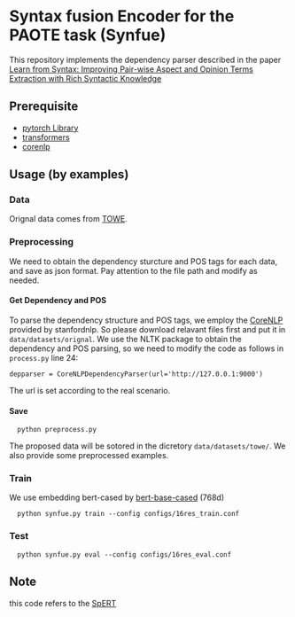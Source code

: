 # Syntax fusion Encoder for the PAOTE task (Synfue)
This repository implements the dependency parser described in the paper [Learn from Syntax: Improving Pair-wise Aspect and Opinion Terms Extraction with Rich Syntactic Knowledge]()
## Prerequisite
* [pytorch Library](https://pytorch.org/)
* [transformers](https://huggingface.co/transformers/model_doc/bert.html)
* [corenlp](https://stanfordnlp.github.io/CoreNLP/)

## Usage (by examples)
### Data
Orignal data comes from [TOWE](https://github.com/NJUNLP/TOWE/tree/master/data).


### Preprocessing
We need to obtain the dependency sturcture and POS tags for each data, and save as json format.
Pay attention to the file path and modify as needed.

#### Get Dependency and POS
To parse the dependency structure and POS tags, we employ the [CoreNLP](https://stanfordnlp.github.io/CoreNLP/) provided by stanfordnlp.
So please download relavant files first and put it in `data/datasets/orignal`.
We use the NLTK package to obtain the dependency and POS parsing, so we need to modify the code as follows in `process.py` line 24: 
```
depparser = CoreNLPDependencyParser(url='http://127.0.0.1:9000')
```
The url is set according to the real scenario.

#### Save
```
  python preprocess.py
```
The proposed data will be sotored in the dicretory `data/datasets/towe/`.
We also provide some preprocessed examples. 

### Train
We use embedding bert-cased by [bert-base-cased](https://huggingface.co/bert-base-cased) (768d)

```
  python synfue.py train --config configs/16res_train.conf
```
### Test
```
  python synfue.py eval --config configs/16res_eval.conf
```

## Note
this code refers to the [SpERT](https://github.com/lavis-nlp/spert)
